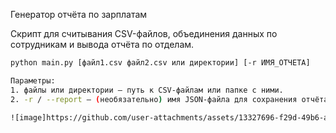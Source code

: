 Генератор отчёта по зарплатам

Скрипт для считывания CSV-файлов, объединения данных по сотрудникам и вывода отчёта по отделам.

```bash
python main.py [файл1.csv файл2.csv или директории] [-r ИМЯ_ОТЧЕТА]

Параметры:
1. файлы или директории — путь к CSV-файлам или папке с ними.
2. -r / --report — (необязательно) имя JSON-файла для сохранения отчёта.

![image]https://github.com/user-attachments/assets/13327696-f29d-49b6-a580-d227fab161eb)
